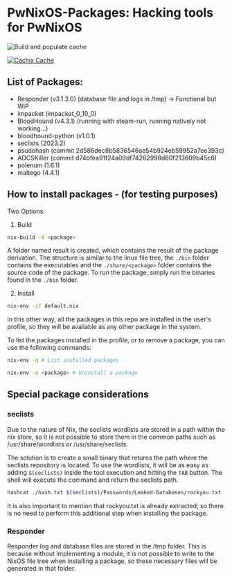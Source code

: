 # PwNixOS-Packages: Hacking tools for PwNixOS

![Build and populate cache](https://github.com/exploitoverload/PwNixOS-Packages/workflows/Build%20and%20populate%20cache/badge.svg)

[![Cachix Cache](https://img.shields.io/badge/cachix-pwnixos-blue.svg)](https://pwnixos.cachix.org)

## List of Packages:

* Responder (v3.1.3.0) (database file and logs in /tmp) -> Functional but WiP
* impacket (impacket_0_10_0)
* BloodHound (v4.3.1) (running with steam-run, running natively not working...)
* bloodhound-python (v1.0.1)
* seclists (2023.2)
* psudohash (commit 2d586dec8b5836546ae54b924eb59952a7ee393c)
* ADCSKiller (commit d74bfea91f24a09df74262998d60f213609b45c6)
* polenum (1.6.1)
* maltego (4.4.1)

## How to install packages - (for testing purposes)

Two Options:

1. Build

```zsh
nix-build -A <package>
```
A folder named result is created, which contains the result of the package derivation. The structure is similar to the linux file tree, the `./bin` folder contains the executables and the `./share/<package>` folder contains the source code of the package. To run the package, simply run the binaries found in the `./bin` folder.

2. Install 

```zsh
nix-env -if default.nix
```
In this other way, all the packages in this repo are installed in the user's profile, so they will be available as any other package in the system. 

To list the packages installed in the profile, or to remove a package, you can use the following commands:

```zsh
nix-env -q # List installed packages

nix-env -e <package> # Uninstall a package
```

## Special package considerations

### seclists

Due to the nature of Nix, the seclists wordlists are stored in a path within the nix store, so it is not possible to store them in the common paths such as /usr/share/wordlists or /usr/share/seclists.

The solution is to create a small binary that returns the path where the seclists repository is located. To use the wordlists, it will be as easy as adding `$(seclists)` inside the tool execution and hitting the `TAB` button. The shell will execute the command and return the seclists path.

```zsh
hashcat ./hash.txt $(seclists)/Passwords/Leaked-Databases/rockyou.txt
```

It is also important to mention that rockyou.txt is already extracted, so there is no need to perform this additional step when installing the package.

### Responder

Responder log and database files are stored in the /tmp folder. This is because without implementing a module, it is not possible to write to the NixOS file tree when installing a package, so these necessary files will be generated in that folder.

